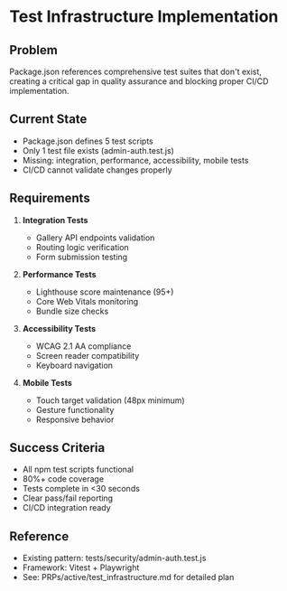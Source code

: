 # Test Infrastructure Implementation

## Problem
Package.json references comprehensive test suites that don't exist, creating a critical gap in quality assurance and blocking proper CI/CD implementation.

## Current State
- Package.json defines 5 test scripts
- Only 1 test file exists (admin-auth.test.js)
- Missing: integration, performance, accessibility, mobile tests
- CI/CD cannot validate changes properly

## Requirements
1. **Integration Tests**
   - Gallery API endpoints validation
   - Routing logic verification
   - Form submission testing

2. **Performance Tests**
   - Lighthouse score maintenance (95+)
   - Core Web Vitals monitoring
   - Bundle size checks

3. **Accessibility Tests**  
   - WCAG 2.1 AA compliance
   - Screen reader compatibility
   - Keyboard navigation

4. **Mobile Tests**
   - Touch target validation (48px minimum)
   - Gesture functionality
   - Responsive behavior

## Success Criteria
- All npm test scripts functional
- 80%+ code coverage
- Tests complete in <30 seconds
- Clear pass/fail reporting
- CI/CD integration ready

## Reference
- Existing pattern: tests/security/admin-auth.test.js
- Framework: Vitest + Playwright
- See: PRPs/active/test_infrastructure.md for detailed plan
